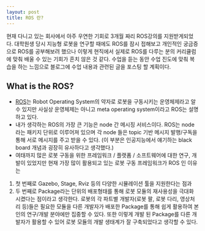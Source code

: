 ```yaml
---
layout: post
title: ROS 란?
---
```


현재 다니고 있는 회사에서 아주 우연한 기회로 3개월 짜리 ROS강의를 지원받게되었다.
대학원생 당시 지능형 로봇을 연구할 때에도 ROS를 잠시 접해보고 개인적인 궁금증으로 ROS를 공부해보려 했으나 이렇게 현직에서 실제로 ROS를 다루는 분의 커리큘럼에 맞춰 배울 수 있는 기회가 흔치 않은 것 같다.
수업을 듣는 동안 수업 진도에 맞춰 복습을 하는 느낌으로 블로그에 수업 내용과 관련된 글을 포스팅 할 계획이다.

## What is the ROS?
- [ROS](http://wiki.ros.org/ko/ROS/Introduction)는 Robot Operating System의 약자로 로봇을 구동시키는 운영체제라고 알 수 있지만 사실상 운영체제는 아니고 meta operating system이라고 ROS는 설명하고 있다.
- 내가 생각하는 ROS의 가장 큰 기능은 node 간 메시징 서비스이다. ROS는 node라는 패키지 단위로 이루어져 있으며 각 node 들은 topic 기반 메시지 발행/구독을 통해 서로 메시지를 주고 받을 수 있다. (이 부분은 인공지능에서 얘기하는 black board 개념과 굉장히 유사하다고 생각했다.)
-  여태까지 많은 로봇 구동을 위한 프레임워크 / 플랫폼 / 소프트웨어에 대한 연구, 개발이 있었지만 현재 가장 많이 활용되고 있는 로봇 구동 프레임워크가 ROS 인 이유는 
1. 첫 번째로 Gazebo, Stage, Rviz 등의 다양한 시뮬레이션 툴을 지원한다는 점과 
2. 두 번째로 Package라는 단위의 배포형태를 통해 로봇 모듈의 재사용성을 극대화 시켰다는 점이라고 생각한다. 로봇의 각 파트별 개발자(로봇 팔, 로봇 다리, 영상처리 등)들은 필요한 모듈을 다른 개발자가 배포한 Package를 통해 쉽게 활용하여 본인의 연구/개발 분야에만 집중할 수 있다. 또한 이렇게 개발 된 Package를 다른 개발자가 활용할 수 있어 로봇 모듈의 개발 생태계가 잘 구축되었다고 생각할 수 있다.